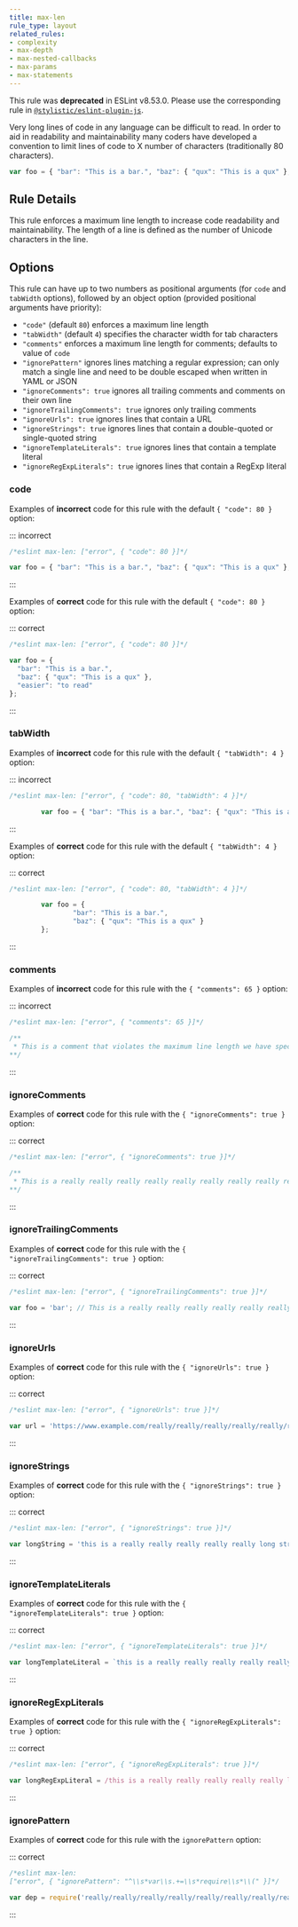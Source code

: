 ```yaml
---
title: max-len
rule_type: layout
related_rules:
- complexity
- max-depth
- max-nested-callbacks
- max-params
- max-statements
---
```


This rule was **deprecated** in ESLint v8.53.0. Please use the corresponding rule in [`@stylistic/eslint-plugin-js`](https://eslint.style/packages/js).

Very long lines of code in any language can be difficult to read. In order to aid in readability and maintainability many coders have developed a convention to limit lines of code to X number of characters (traditionally 80 characters).

```js
var foo = { "bar": "This is a bar.", "baz": { "qux": "This is a qux" }, "difficult": "to read" }; // very long
```

## Rule Details

This rule enforces a maximum line length to increase code readability and maintainability. The length of a line is defined as the number of Unicode characters in the line.

## Options

This rule can have up to two numbers as positional arguments (for `code` and `tabWidth` options), followed by an object option (provided positional arguments have priority):

*   `"code"` (default `80`) enforces a maximum line length
*   `"tabWidth"` (default `4`) specifies the character width for tab characters
*   `"comments"` enforces a maximum line length for comments; defaults to value of `code`
*   `"ignorePattern"` ignores lines matching a regular expression; can only match a single line and need to be double escaped when written in YAML or JSON
*   `"ignoreComments": true` ignores all trailing comments and comments on their own line
*   `"ignoreTrailingComments": true` ignores only trailing comments
*   `"ignoreUrls": true` ignores lines that contain a URL
*   `"ignoreStrings": true` ignores lines that contain a double-quoted or single-quoted string
*   `"ignoreTemplateLiterals": true` ignores lines that contain a template literal
*   `"ignoreRegExpLiterals": true` ignores lines that contain a RegExp literal

### code

Examples of **incorrect** code for this rule with the default `{ "code": 80 }` option:

::: incorrect

```js
/*eslint max-len: ["error", { "code": 80 }]*/

var foo = { "bar": "This is a bar.", "baz": { "qux": "This is a qux" }, "difficult": "to read" };
```

:::

Examples of **correct** code for this rule with the default `{ "code": 80 }` option:

::: correct

```js
/*eslint max-len: ["error", { "code": 80 }]*/

var foo = {
  "bar": "This is a bar.",
  "baz": { "qux": "This is a qux" },
  "easier": "to read"
};
```

:::

### tabWidth

Examples of **incorrect** code for this rule with the default `{ "tabWidth": 4 }` option:

<!-- markdownlint-capture -->
<!-- markdownlint-disable MD010 -->

::: incorrect

```js
/*eslint max-len: ["error", { "code": 80, "tabWidth": 4 }]*/

		var foo = { "bar": "This is a bar.", "baz": { "qux": "This is a qux" } };
```

:::

<!-- markdownlint-restore -->

Examples of **correct** code for this rule with the default `{ "tabWidth": 4 }` option:

<!-- markdownlint-capture -->
<!-- markdownlint-disable MD010 -->

::: correct

```js
/*eslint max-len: ["error", { "code": 80, "tabWidth": 4 }]*/

		var foo = {
				"bar": "This is a bar.",
				"baz": { "qux": "This is a qux" }
		};
```

:::

<!-- markdownlint-restore -->

### comments

Examples of **incorrect** code for this rule with the `{ "comments": 65 }` option:

::: incorrect

```js
/*eslint max-len: ["error", { "comments": 65 }]*/

/**
 * This is a comment that violates the maximum line length we have specified
**/
```

:::

### ignoreComments

Examples of **correct** code for this rule with the `{ "ignoreComments": true }` option:

::: correct

```js
/*eslint max-len: ["error", { "ignoreComments": true }]*/

/**
 * This is a really really really really really really really really really long comment
**/
```

:::

### ignoreTrailingComments

Examples of **correct** code for this rule with the `{ "ignoreTrailingComments": true }` option:

::: correct

```js
/*eslint max-len: ["error", { "ignoreTrailingComments": true }]*/

var foo = 'bar'; // This is a really really really really really really really long comment
```

:::

### ignoreUrls

Examples of **correct** code for this rule with the `{ "ignoreUrls": true }` option:

::: correct

```js
/*eslint max-len: ["error", { "ignoreUrls": true }]*/

var url = 'https://www.example.com/really/really/really/really/really/really/really/long';
```

:::

### ignoreStrings

Examples of **correct** code for this rule with the `{ "ignoreStrings": true }` option:

::: correct

```js
/*eslint max-len: ["error", { "ignoreStrings": true }]*/

var longString = 'this is a really really really really really long string!';
```

:::

### ignoreTemplateLiterals

Examples of **correct** code for this rule with the `{ "ignoreTemplateLiterals": true }` option:

::: correct

```js
/*eslint max-len: ["error", { "ignoreTemplateLiterals": true }]*/

var longTemplateLiteral = `this is a really really really really really long template literal!`;
```

:::

### ignoreRegExpLiterals

Examples of **correct** code for this rule with the `{ "ignoreRegExpLiterals": true }` option:

::: correct

```js
/*eslint max-len: ["error", { "ignoreRegExpLiterals": true }]*/

var longRegExpLiteral = /this is a really really really really really long regular expression!/;
```

:::

### ignorePattern

Examples of **correct** code for this rule with the `ignorePattern` option:

::: correct

```js
/*eslint max-len:
["error", { "ignorePattern": "^\\s*var\\s.+=\\s*require\\s*\\(" }]*/

var dep = require('really/really/really/really/really/really/really/really/long/module');
```

:::
